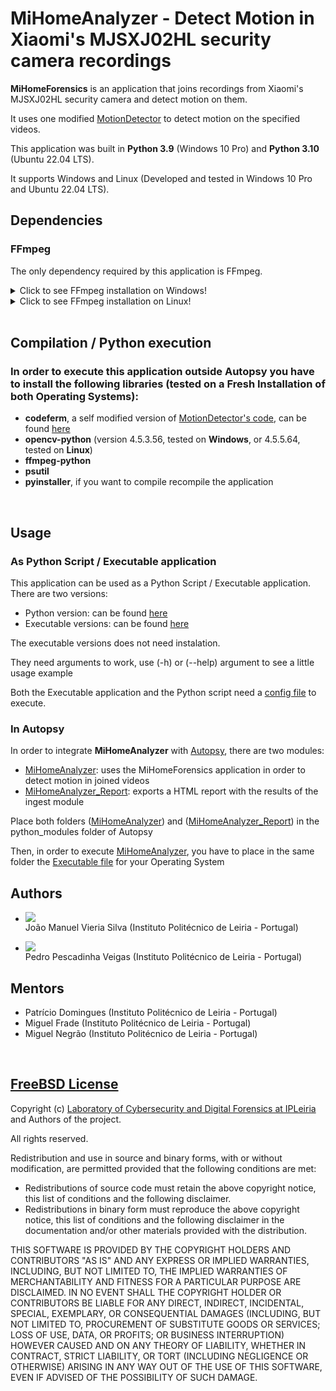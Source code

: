 # MiHomeAnalyzer - Detect Motion in Xiaomi's MJSXJ02HL security camera recordings

**MiHomeForensics** is an application that joins recordings from Xiaomi's MJSXJ02HL security camera and detect motion on them.

It uses one modified [MotionDetector](https://github.com/sgjava/motiondetector) to detect motion on the specified videos.

This application was built in **Python 3.9** (Windows 10 Pro) and **Python 3.10** (Ubuntu 22.04 LTS).

It supports Windows and Linux (Developed and tested in Windows 10 Pro and Ubuntu 22.04 LTS).


## Dependencies
### FFmpeg 
The only dependency required by this application is FFmpeg.
<details>
<summary>Click to see FFmpeg installation on Windows!</summary>

- Download the [.7z file](https://www.gyan.dev/ffmpeg/builds/ffmpeg-git-full.7z) <br>(Oficial Mirror, check it out [here](https://ffmpeg.org/download.html#build-windows))
- Extract the contents to one folder named "ffmpeg"
- Place the folder in "C:\Program Files"
- Run the following command to add the folder to system variables: <br>
```setx /m PATH "C:\Program Files\ffmpeg\bin;%PATH%```
</details>

<details>
<summary>Click to see FFmpeg installation on Linux!</summary>

### Run the commands: 
- **sudo apt update**
- ***sudo apt install ffmpeg***
</details>

<br>

## Compilation / Python execution
### In order to execute this application outside Autopsy you have to install the following libraries (tested on a Fresh Installation of both Operating Systems):
- **codeferm**, a self modified version of [MotionDetector's code](https://github.com/sgjava/motiondetector), can be found [here](./MotionDetector/)
- **opencv-python** (version 4.5.3.56, tested on **Windows**, or 4.5.5.64, tested on **Linux**)
- **ffmpeg-python**
- **psutil**
- **pyinstaller**, if you want to compile recompile the application

<br>

## Usage
### As Python Script / Executable application

This application can be used as a Python Script / Executable application. There are two versions:

* Python version: can be found [here](./MiHomeForensics)
* Executable versions: can be found [here](./MiHomeForensics/Pre-Compiled)

The executable versions does not need instalation.

They need arguments to work, use (-h) or (--help) argument to see a little usage example

Both the Executable application and the Python script need a [config file](./MotionDetector/config_example.ini) to execute.

### In Autopsy

In order to integrate **MiHomeAnalyzer** with [Autopsy](https://www.autopsy.com/), there are two modules:

 * [MiHomeAnalyzer](./AutopsyModules/MiHomeAnalyzer): uses the MiHomeForensics application in order to detect motion in joined videos
 * [MiHomeAnalyzer_Report](./AutopsyModules/MiHomeAnalyzer_Report): exports a HTML report with the results of the ingest module

Place both folders ([MiHomeAnalyzer](./AutopsyModules/MiHomeAnalyzer)) and ([MiHomeAnalyzer_Report](./AutopsyModules/MiHomeAnalyzer_Report)) in the python_modules folder of Autopsy

Then, in order to execute [MiHomeAnalyzer](./AutopsyModules/MiHomeAnalyzer), you have to place in the same folder the [Executable file](./MiHomeForensics/Pre-Compiled) for your Operating System
<br>

## Authors

 * ![](./Images/joao.jpg) <br> João Manuel Vieria Silva (Instituto Politécnico de Leiria - Portugal)

 * ![](./Images/pedro.jpg) <br> Pedro Pescadinha Veigas (Instituto Politécnico de Leiria - Portugal)

## Mentors

* Patrício Domingues (Instituto Politécnico de Leiria - Portugal)
* Miguel Frade (Instituto Politécnico de Leiria - Portugal)
* Miguel Negrão (Instituto Politécnico de Leiria - Portugal)

<br>

## [FreeBSD License](https://www.freebsd.org/copyright/freebsd-license/)

Copyright (c) [Laboratory of Cybersecurity and Digital Forensics at IPLeiria](https://github.com/labcif) and Authors of the project.

All rights reserved.

Redistribution and use in source and binary forms, with or without modification, are permitted provided that the following conditions are met:

- Redistributions of source code must retain the above copyright notice, this list of conditions and the following disclaimer.
- Redistributions in binary form must reproduce the above copyright notice, this list of conditions and the following disclaimer in the documentation and/or other materials provided with the distribution.

THIS SOFTWARE IS PROVIDED BY THE COPYRIGHT HOLDERS AND CONTRIBUTORS "AS IS" AND ANY EXPRESS OR IMPLIED WARRANTIES, INCLUDING, BUT NOT LIMITED TO, THE IMPLIED WARRANTIES OF MERCHANTABILITY AND FITNESS FOR A PARTICULAR PURPOSE ARE DISCLAIMED. IN NO EVENT SHALL THE COPYRIGHT HOLDER OR CONTRIBUTORS BE LIABLE FOR ANY DIRECT, INDIRECT, INCIDENTAL, SPECIAL, EXEMPLARY, OR CONSEQUENTIAL DAMAGES (INCLUDING, BUT NOT LIMITED TO, PROCUREMENT OF SUBSTITUTE GOODS OR SERVICES; LOSS OF USE, DATA, OR PROFITS; OR BUSINESS INTERRUPTION) HOWEVER CAUSED AND ON ANY THEORY OF LIABILITY, WHETHER IN CONTRACT, STRICT LIABILITY, OR TORT (INCLUDING NEGLIGENCE OR OTHERWISE) ARISING IN ANY WAY OUT OF THE USE OF THIS SOFTWARE, EVEN IF ADVISED OF THE POSSIBILITY OF SUCH DAMAGE.
